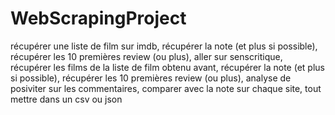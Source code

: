 # WebScrapingProject

récupérer une liste de film sur imdb, récupérer la note (et plus si possible), récupérer les 10 premières review (ou plus), aller sur senscritique, récupérer les films de la liste de film obtenu avant, récupérer la note (et plus si possible), récupérer les 10 premières review (ou plus), analyse de posiviter sur les commentaires, comparer avec la note sur chaque site, tout mettre dans un csv ou json
